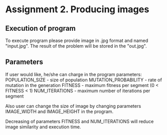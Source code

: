 # Assignment 2.  Producing images
## Execution of program

To execute program please provide image in .jpg format and named "input.jpg". The result of the problem will be stored in the "out.jpg". 

## Parameters
If user would like, he/she can charge in the program parameters:
    POPULATION_SIZE - size of population
    MUTATION_PROBABILITY - rate of mutation in the generation
    FITNESS - maximum fitness per segment (0 < FITNESS < 1)
    NUM_ITERATIONS - maximum number of iterations per segment
    
Also user can change the size of image by changing parameters IMAGE_WIDTH and IMAGE_HEIGHT in the program.

Decreasing of parameters FITNESS and NUM_ITERATIONS will reduce image similarity and execution time. 
